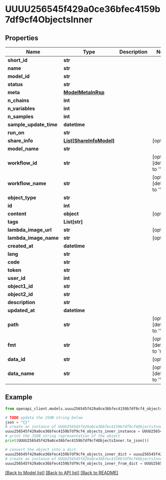 # UUUU256545f429a0ce36bfec4159b7df9cf4ObjectsInner


## Properties

Name | Type | Description | Notes
------------ | ------------- | ------------- | -------------
**short_id** | **str** |  | 
**name** | **str** |  | 
**model_id** | **str** |  | 
**status** | **str** |  | 
**meta** | [**ModelMetaInRsp**](ModelMetaInRsp.md) |  | 
**n_chains** | **int** |  | 
**n_variables** | **int** |  | 
**n_samples** | **int** |  | 
**sample_update_time** | **datetime** |  | 
**run_on** | **str** |  | 
**share_info** | [**List[ShareInfoModel]**](ShareInfoModel.md) |  | [optional] 
**model_name** | **str** |  | 
**workflow_id** | **str** |  | [optional] [default to '']
**workflow_name** | **str** |  | [optional] [default to '']
**object_type** | **str** |  | 
**id** | **int** |  | 
**content** | **object** |  | [optional] 
**tags** | **List[str]** |  | 
**lambda_image_url** | **str** |  | [optional] 
**lambda_image_name** | **str** |  | [optional] 
**created_at** | **datetime** |  | 
**lang** | **str** |  | 
**code** | **str** |  | 
**token** | **str** |  | 
**user_id** | **int** |  | 
**object1_id** | **str** |  | 
**object2_id** | **str** |  | 
**description** | **str** |  | 
**updated_at** | **datetime** |  | 
**path** | **str** |  | [optional] [default to '']
**fmt** | **str** |  | [optional] [default to 'raw']
**data_id** | **str** |  | [optional] 
**data_name** | **str** |  | [optional] [default to '']

## Example

```python
from openapi_client.models.uuuu256545f429a0ce36bfec4159b7df9cf4_objects_inner import UUUU256545f429a0ce36bfec4159b7df9cf4ObjectsInner

# TODO update the JSON string below
json = "{}"
# create an instance of UUUU256545f429a0ce36bfec4159b7df9cf4ObjectsInner from a JSON string
uuuu256545f429a0ce36bfec4159b7df9cf4_objects_inner_instance = UUUU256545f429a0ce36bfec4159b7df9cf4ObjectsInner.from_json(json)
# print the JSON string representation of the object
print(UUUU256545f429a0ce36bfec4159b7df9cf4ObjectsInner.to_json())

# convert the object into a dict
uuuu256545f429a0ce36bfec4159b7df9cf4_objects_inner_dict = uuuu256545f429a0ce36bfec4159b7df9cf4_objects_inner_instance.to_dict()
# create an instance of UUUU256545f429a0ce36bfec4159b7df9cf4ObjectsInner from a dict
uuuu256545f429a0ce36bfec4159b7df9cf4_objects_inner_from_dict = UUUU256545f429a0ce36bfec4159b7df9cf4ObjectsInner.from_dict(uuuu256545f429a0ce36bfec4159b7df9cf4_objects_inner_dict)
```
[[Back to Model list]](../README.md#documentation-for-models) [[Back to API list]](../README.md#documentation-for-api-endpoints) [[Back to README]](../README.md)


